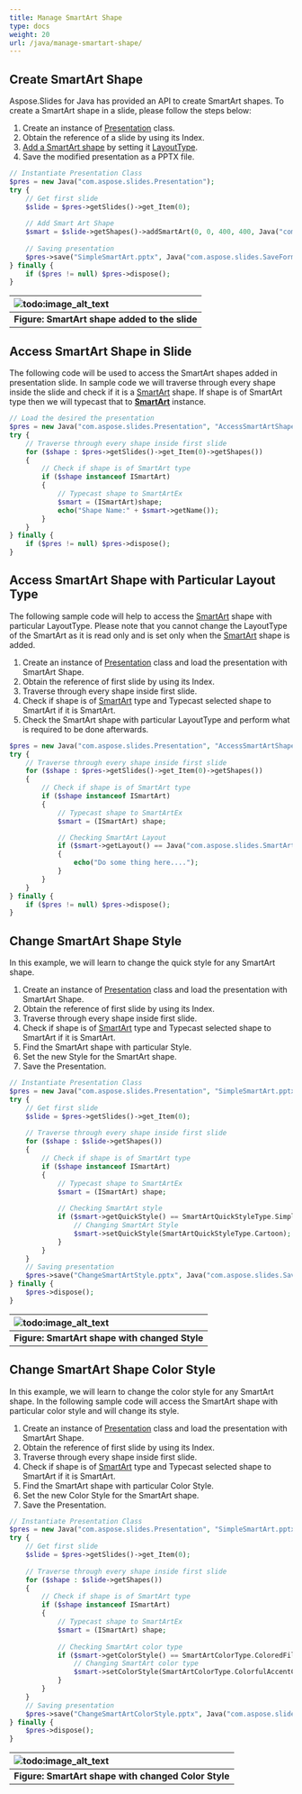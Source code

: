 ```yaml
---
title: Manage SmartArt Shape
type: docs
weight: 20
url: /java/manage-smartart-shape/
---
```



## **Create SmartArt Shape**
Aspose.Slides for Java has provided an API to create SmartArt shapes. To create a SmartArt shape in a slide, please follow the steps below:

1. Create an instance of [Presentation](https://apireference.aspose.com/slides/java/com.aspose.slides/Presentation) class.
1. Obtain the reference of a slide by using its Index.
1. [Add a SmartArt shape](https://apireference.aspose.com/slides/java/com.aspose.slides/IShapeCollection#addSmartArt-float-float-float-float-int-) by setting it [LayoutType](https://apireference.aspose.com/slides/java/com.aspose.slides/SmartArtLayoutType).
1. Save the modified presentation as a PPTX file.

```php
// Instantiate Presentation Class
$pres = new Java("com.aspose.slides.Presentation");
try {
    // Get first slide
    $slide = $pres->getSlides()->get_Item(0);
    
    // Add Smart Art Shape
    $smart = $slide->getShapes()->addSmartArt(0, 0, 400, 400, Java("com.aspose.slides.SmartArtLayoutType")->BasicBlockList);
    
    // Saving presentation
    $pres->save("SimpleSmartArt.pptx", Java("com.aspose.slides.SaveFormat")->Pptx);
} finally {
    if ($pres != null) $pres->dispose();
}
```

|![todo:image_alt_text](http://i.imgur.com/A7PUdeV.png)|
| :- |
|**Figure: SmartArt shape added to the slide**|

## **Access SmartArt Shape in Slide**
The following code will be used to access the SmartArt shapes added in presentation slide. In sample code we will traverse through every shape inside the slide and check if it is a [SmartArt](https://apireference.aspose.com/slides/java/com.aspose.slides/SmartArt) shape. If shape is of SmartArt type then we will typecast that to [**SmartArt**](https://apireference.aspose.com/slides/java/com.aspose.slides/SmartArt) instance.

```php
// Load the desired the presentation
$pres = new Java("com.aspose.slides.Presentation", "AccessSmartArtShape.pptx");
try {
    // Traverse through every shape inside first slide
    for ($shape : $pres->getSlides()->get_Item(0)->getShapes())
    {
        // Check if shape is of SmartArt type
        if ($shape instanceof ISmartArt)
        {
            // Typecast shape to SmartArtEx
            $smart = (ISmartArt)shape;
            echo("Shape Name:" + $smart->getName());
        }
    }
} finally {
    if ($pres != null) $pres->dispose();
}
```

## **Access SmartArt Shape with Particular Layout Type**
The following sample code will help to access the [SmartArt](https://apireference.aspose.com/slides/java/com.aspose.slides/SmartArt) shape with particular LayoutType. Please note that you cannot change the LayoutType of the SmartArt as it is read only and is set only when the [SmartArt](https://apireference.aspose.com/slides/java/com.aspose.slides/SmartArt) shape is added.

1. Create an instance of [Presentation](https://apireference.aspose.com/slides/java/com.aspose.slides/Presentation) class and load the presentation with SmartArt Shape.
1. Obtain the reference of first slide by using its Index.
1. Traverse through every shape inside first slide.
1. Check if shape is of [SmartArt](https://apireference.aspose.com/slides/java/com.aspose.slides/SmartArt) type and Typecast selected shape to SmartArt if it is SmartArt.
1. Check the SmartArt shape with particular LayoutType and perform what is required to be done afterwards.

```php
$pres = new Java("com.aspose.slides.Presentation", "AccessSmartArtShape.pptx");
try {
    // Traverse through every shape inside first slide
    for ($shape : $pres->getSlides()->get_Item(0)->getShapes())
    {
        // Check if shape is of SmartArt type
        if ($shape instanceof ISmartArt)
        {
            // Typecast shape to SmartArtEx
            $smart = (ISmartArt) shape;

            // Checking SmartArt Layout
            if ($smart->getLayout() == Java("com.aspose.slides.SmartArtLayoutType")->BasicBlockList)
            {
                echo("Do some thing here....");
            }
        }
    }
} finally {
    if ($pres != null) $pres->dispose();
}
```

## **Change SmartArt Shape Style**
In this example, we will learn to change the quick style for any SmartArt shape.

1. Create an instance of [Presentation](https://apireference.aspose.com/slides/java/com.aspose.slides/Presentation) class and load the presentation with SmartArt Shape.
1. Obtain the reference of first slide by using its Index.
1. Traverse through every shape inside first slide.
1. Check if shape is of [SmartArt](https://apireference.aspose.com/slides/java/com.aspose.slides/SmartArt) type and Typecast selected shape to SmartArt if it is SmartArt.
1. Find the SmartArt shape with particular Style.
1. Set the new Style for the SmartArt shape.
1. Save the Presentation.

```php
// Instantiate Presentation Class
$pres = new Java("com.aspose.slides.Presentation", "SimpleSmartArt.pptx");
try {
    // Get first slide
    $slide = $pres->getSlides()->get_Item(0);
    
    // Traverse through every shape inside first slide
    for ($shape : $slide->getShapes()) 
    {
        // Check if shape is of SmartArt type
        if ($shape instanceof ISmartArt) 
        {
            // Typecast shape to SmartArtEx
            $smart = (ISmartArt) shape;
    
            // Checking SmartArt style
            if ($smart->getQuickStyle() == SmartArtQuickStyleType.SimpleFill) {
                // Changing SmartArt Style
                $smart->setQuickStyle(SmartArtQuickStyleType.Cartoon);
            }
        }
    }
    // Saving presentation
    $pres->save("ChangeSmartArtStyle.pptx", Java("com.aspose.slides.SaveFormat")->Pptx);
} finally {
    $pres->dispose();
}
```

|![todo:image_alt_text](http://i.imgur.com/63ZwK41.png)|
| :- |
|**Figure: SmartArt shape with changed Style**|

## **Change SmartArt Shape Color Style**
In this example, we will learn to change the color style for any SmartArt shape. In the following sample code will access the SmartArt shape with particular color style and will change its style.

1. Create an instance of [Presentation](https://apireference.aspose.com/slides/java/com.aspose.slides/Presentation) class and load the presentation with SmartArt Shape.
1. Obtain the reference of first slide by using its Index.
1. Traverse through every shape inside first slide.
1. Check if shape is of [SmartArt](https://apireference.aspose.com/slides/java/com.aspose.slides/SmartArt) type and Typecast selected shape to SmartArt if it is SmartArt.
1. Find the SmartArt shape with particular Color Style.
1. Set the new Color Style for the SmartArt shape.
1. Save the Presentation.

```php
// Instantiate Presentation Class
$pres = new Java("com.aspose.slides.Presentation", "SimpleSmartArt.pptx");
try {
    // Get first slide
    $slide = $pres->getSlides()->get_Item(0);
    
    // Traverse through every shape inside first slide
    for ($shape : $slide->getShapes()) 
    {
        // Check if shape is of SmartArt type
        if ($shape instanceof ISmartArt) 
        {
            // Typecast shape to SmartArtEx
            $smart = (ISmartArt) shape;
    
            // Checking SmartArt color type
            if ($smart->getColorStyle() == SmartArtColorType.ColoredFillAccent1) {
                // Changing SmartArt color type
                $smart->setColorStyle(SmartArtColorType.ColorfulAccentColors);
            }
        }
    }
    // Saving presentation
    $pres->save("ChangeSmartArtColorStyle.pptx", Java("com.aspose.slides.SaveFormat")->Pptx);
} finally {
    $pres->dispose();
}
```

|![todo:image_alt_text](http://i.imgur.com/v2Hwocs.png)|
| :- |
|**Figure: SmartArt shape with changed Color Style**|
